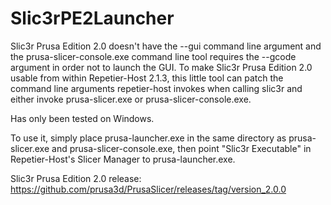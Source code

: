 # Slic3rPE2Launcher
Slic3r Prusa Edition 2.0 doesn't have the --gui command line argument and the prusa-slicer-console.exe command line tool requires the --gcode argument in order not to launch the GUI.
To make Slic3r Prusa Edition 2.0 usable from within Repetier-Host 2.1.3, this little tool can patch the command line arguments repetier-host invokes when calling slic3r and either invoke prusa-slicer.exe or prusa-slicer-console.exe.

Has only been tested on Windows.

To use it, simply place prusa-launcher.exe in the same directory as prusa-slicer.exe and prusa-slicer-console.exe, then point "Slic3r Executable" in Repetier-Host's Slicer Manager to prusa-launcher.exe.

Slic3r Prusa Edition 2.0 release: https://github.com/prusa3d/PrusaSlicer/releases/tag/version_2.0.0